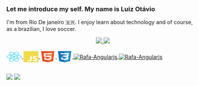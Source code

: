 ### Let me introduce my self. My name is Luiz Otávio

I'm from Rio De janeiro 🇧🇷. I enjoy learn about technology and of course, as a brazilian, I love soccer.


<div align="center">
  <a href="https://github.com/LOtaviop">
  <img height="140em" src="https://github-readme-stats.vercel.app/api?username=LOtaviop&show_icons=true&theme=gruvbox_light&include_all_commits=true&count_private=true"/>
  <img height="140em" src="https://github-readme-stats.vercel.app/api/top-langs/?username=LOtaviop&layout=compact&langs_count=7&theme=gruvbox_light"/>
</div>
  <div style="display: inline_block"><br>
  <img align="center" alt="Rafa-React" height="30" width="40" src="https://raw.githubusercontent.com/devicons/devicon/master/icons/react/react-original.svg">
  <img align="center" alt="Rafa-Js" height="30" width="40" src="https://raw.githubusercontent.com/devicons/devicon/master/icons/javascript/javascript-plain.svg">
  <img align="center" alt="Rafa-HTML" height="30" width="40" src="https://raw.githubusercontent.com/devicons/devicon/master/icons/html5/html5-original.svg">
  <img align="center" alt="Rafa-CSS" height="30" width="40" src="https://raw.githubusercontent.com/devicons/devicon/master/icons/css3/css3-original.svg">
  <img align="center" alt="Rafa-Angularjs" height="30" width="40" src="https://cdn.jsdelivr.net/gh/devicons/devicon/icons/angularjs/angularjs-original.svg">
   <img align="center" alt="Rafa-Angularjs" height="30" width="40" src="https://cdn.jsdelivr.net/gh/devicons/devicon/icons/nodejs/nodejs-original-wordmark.svg">
</div>
  
  ##
  <div> 
  
 
  <a href = "mailto:lotaviop9@gmail.com"><img src="https://img.shields.io/badge/-Gmail-%23333?style=for-the-badge&logo=gmail&logoColor=white" target="_blank"></a>
  <a href="https://www.linkedin.com/in/luiz-otávio-nascimento-20549a215/" target="_blank"><img src="https://img.shields.io/badge/-LinkedIn-%230077B5?style=for-the-badge&logo=linkedin&logoColor=white" target="_blank"></a>
    
  </div>
